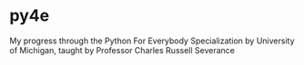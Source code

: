 # py4e
My progress through the Python For Everybody Specialization by University of Michigan, taught by Professor Charles Russell Severance
